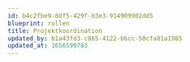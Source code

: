 ```yaml
---
id: b4c2fbe9-8df5-429f-b3e3-914909902dd5
blueprint: rollen
title: Projektkoordination
updated_by: b1a43fd3-c865-4122-b6cc-50cfa81a1985
updated_at: 1656599783
---
```

